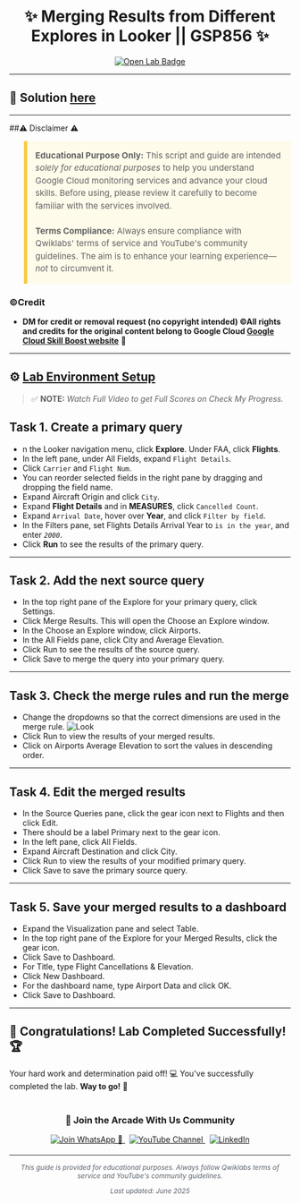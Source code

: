 <h1 align="center">
✨  Merging Results from Different Explores in Looker || GSP856 ✨
</h1>

<div align="center">
  <a href="https://www.cloudskillsboost.google/focuses/17881?catalog_rank=%7B%22rank%22%3A1%2C%22num_filters%22%3A0%2C%22has_search%22%3Atrue%7D&parent=catalog&search_id=48254687"_blank" rel="noopener noreferrer">
    <img src="https://img.shields.io/badge/Open_Lab-Cloud_Skills_Boost-4285F4?style=for-the-badge&logo=google&logoColor=white&labelColor=34A853" alt="Open Lab Badge">
  </a>
</div>

---

## 🔑 Solution [here]()

---

##⚠️ Disclaimer ⚠️

<blockquote style="background-color: #fffbea; border-left: 6px solid #f7c948; padding: 1em; font-size: 15px; line-height: 1.5;">
  <strong>Educational Purpose Only:</strong> This script and guide are intended <em>solely for educational purposes</em> to help you understand Google Cloud monitoring services and advance your cloud skills. Before using, please review it carefully to become familiar with the services involved.
  <br><br>
  <strong>Terms Compliance:</strong> Always ensure compliance with Qwiklabs' terms of service and YouTube's community guidelines. The aim is to enhance your learning experience—<em>not</em> to circumvent it.
</blockquote>

### ©Credit
- **DM for credit or removal request (no copyright intended) ©All rights and credits for the original content belong to Google Cloud [Google Cloud Skill Boost website](https://www.cloudskillsboost.google/)** 🙏

---

## ⚙️ <ins>Lab Environment Setup</ins>

> ✅ **NOTE:** *Watch Full Video to get Full Scores on Check My Progress.*

## Task 1. Create a primary query
* n the Looker navigation menu, click **Explore**. Under FAA, click **Flights**.
* In the left pane, under All Fields, expand `Flight Details`.
* Click `Carrier` and `Flight Num`.
* You can reorder selected fields in the right pane by dragging and dropping the field name.
* Expand Aircraft Origin and click `City`.
* Expand **Flight Details** and in **MEASURES**, click `Cancelled Count`.
* Expand `Arrival Date`, hover over **Year**, and click `Filter by field`.
* In the Filters pane, set Flights Details Arrival Year to `is in the year`, and enter *`2000`*.
* Click **Run** to see the results of the primary query.
---
## Task 2. Add the next source query
* In the top right pane of the Explore for your primary query, click Settings.
* Click Merge Results. This will open the Choose an Explore window.
* In the Choose an Explore window, click Airports.
* In the All Fields pane, click City and Average Elevation.
* Click Run to see the results of the source query.
* Click Save to merge the query into your primary query.
---
## Task 3. Check the merge rules and run the merge
* Change the dropdowns so that the correct dimensions are used in the merge rule.
![Look](https://cdn.qwiklabs.com/P6OtDjrZhMFHmYXMYZ3gktq%2BmkQB8OkdI5tSiFds%2BhU%3D)
* Click Run to view the results of your merged results.
* Click on Airports Average Elevation to sort the values in descending order.
---
## Task 4. Edit the merged results
* In the Source Queries pane, click the gear icon next to Flights and then click Edit.
* There should be a label Primary next to the gear icon.
* In the left pane, click All Fields.
* Expand Aircraft Destination and click City.
* Click Run to view the results of your modified primary query.
* Click Save to save the primary source query.
---
## Task 5. Save your merged results to a dashboard
* Expand the Visualization pane and select Table.
* In the top right pane of the Explore for your Merged Results, click the gear icon.
* Click Save to Dashboard.
* For Title, type Flight Cancellations & Elevation.
* Click New Dashboard.
* For the dashboard name, type Airport Data and click OK.
* Click Save to Dashboard.
---

## 🎉 **Congratulations! Lab Completed Successfully!** 🏆  

Your hard work and determination paid off! 💻
You've successfully completed the lab. **Way to go!** 🚀


<div align="center" style="padding: 5px;">
  <h3>📱 Join the Arcade With Us Community</h3>
  
  <a href="https://chat.whatsapp.com/KN3NvYNTJvU5xMCVTORJtS">
    <img src="https://img.shields.io/badge/Join_WhatsApp-25D366?style=for-the-badge&logo=whatsapp&logoColor=white" alt="Join WhatsApp 👥">
  </a>
  &nbsp;
  <a href="https://youtube.com/@arcadewithus_we?si=yeEby5M3k40gdX4l">
    <img src="https://img.shields.io/badge/Subscribe-Arcade%20With%20Us-FF0000?style=for-the-badge&logo=youtube&logoColor=white" alt="YouTube Channel">
  </a>
  &nbsp;
  <a href="https://www.linkedin.com/in/tripti-gupta-a28a6832b/">
    <img src="https://img.shields.io/badge/LINKEDIN-Tripti%20Gupta-0077B5?style=for-the-badge&logo=linkedin&logoColor=white" alt="LinkedIn">
</a>


</div>

---

<div align="center">
  <p style="font-size: 12px; color: #586069;">
    <em>This guide is provided for educational purposes. Always follow Qwiklabs terms of service and YouTube's community guidelines.</em>
  </p>
  <p style="font-size: 12px; color: #586069;">
    <em>Last updated: June 2025</em>
  </p>
</div>

